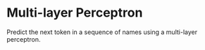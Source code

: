 # Multi-layer Perceptron

Predict the next token in a sequence of names using a multi-layer perceptron.
